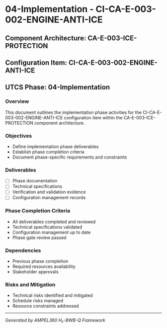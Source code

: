 # 04-Implementation - CI-CA-E-003-002-ENGINE-ANTI-ICE

## Component Architecture: CA-E-003-ICE-PROTECTION
## Configuration Item: CI-CA-E-003-002-ENGINE-ANTI-ICE
## UTCS Phase: 04-Implementation

### Overview
This document outlines the implementation phase activities for the CI-CA-E-003-002-ENGINE-ANTI-ICE configuration item within the CA-E-003-ICE-PROTECTION component architecture.

### Objectives
- Define implementation phase deliverables
- Establish phase completion criteria
- Document phase-specific requirements and constraints

### Deliverables
- [ ] Phase documentation
- [ ] Technical specifications
- [ ] Verification and validation evidence
- [ ] Configuration management records

### Phase Completion Criteria
- All deliverables completed and reviewed
- Technical specifications validated
- Configuration management up to date
- Phase gate review passed

### Dependencies
- Previous phase completion
- Required resources availability
- Stakeholder approvals

### Risks and Mitigation
- Technical risks identified and mitigated
- Schedule risks managed
- Resource constraints addressed

---
*Generated by AMPEL360 H₂-BWB-Q Framework*
